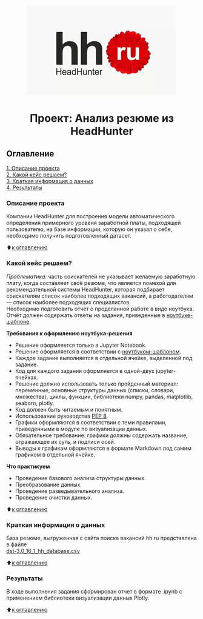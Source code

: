 <center> <img src = https://raw.githubusercontent.com/AndreyRysistov/DatasetsForPandas/main/hh%20label.jpg alt="drawing" style="width:400px;">

# Проект: Анализ резюме из HeadHunter </center>

## Оглавление  
[1. Описание проекта](README.md#Описание-проекта)  
[2. Какой кейс решаем?](README.md#Какой-кейс-решаем)  
[3. Краткая информация о данных](README.md#Краткая-информация-о-данных)  
[4. Результаты](README.md#Результаты)

### Описание проекта
Компании HeadHunter для построения модели автоматического определения примерного уровеня заработной платы, подходящей пользователю, на базе информации, которую он указал о себе, необходимо получить подготовленный датасет.

:arrow_up:[к оглавлению](README.md#Оглавление)


### Какой кейс решаем?   
*Проблематика:* часть соискателей не указывает желаемую заработную плату, когда составляет своё резюме, что является помехой для рекомендательной системы HeadHunter, которая подбирает соискателям список наиболее подходящих вакансий, а работодателям — список наиболее подходящих специалистов.  
Необходимо подготовить отчёт о проделанной работе в виде ноутбука. Отчёт должен содержать ответы на задания, приведенные в [ноутбуке-шаблоне](https://lms-cdn.skillfactory.ru/assets/courseware/v1/1577d067038f8073197105c174f05822/asset-v1:SkillFactory+DSPR-2.0+14JULY2021+type@asset+block/Project-1._Ноутбук-шаблон.ipynb).

**Требования к оформлению ноутбука-решения**     
- Решение оформляется только в Jupyter Notebook.
- Решение оформляется в соответствии с [ноутбуком-шаблоном](https://lms-cdn.skillfactory.ru/assets/courseware/v1/1577d067038f8073197105c174f05822/asset-v1:SkillFactory+DSPR-2.0+14JULY2021+type@asset+block/Project-1._Ноутбук-шаблон.ipynb).
- Каждое задание выполняется в отдельной ячейке, выделенной под задание.
- Код для каждого задания оформляется в одной-двух jupyter-ячейках.
- Решение должно использовать только пройденный материал: переменные, основные структуры данных (списки, словари, множества), циклы, функции, библиотеки numpy, pandas, matplotlib, seaborn, plotly.
- Код должен быть читаемым и понятным.
- Использование руководства [PEP 8](https://lms.skillfactory.ru/courses/course-v1:SkillFactory+DSPR-2.0+14JULY2021/jump_to_id/958c1e42860d475999e9f9381dfe8b5a).
- Графики оформляются в соответствии с теми правилами, приведенными в модуле по визуализации данных.
- Обязательное требование: графики должны содержать название, отражающее их суть, и подписи осей.
- Выводы к графикам оформляются в формате Markdown под самим графиком в отдельной ячейке.

**Что практикуем**
- Проведение базового анализа структуры данных.  
- Преобразование данных.  
- Проведение разведывательного анализа.  
- Проведение очистки данных.


:arrow_up:[к оглавлению](README.md#Оглавление)

### Краткая информация о данных
База резюме, выгруженная с сайта поиска вакансий hh.ru представлена в файле  
[dst-3.0_16_1_hh_database.csv](https://drive.google.com/file/d/1Kb78mAWYKcYlellTGhIjPI-bCcKbGuTn/view?usp=sharing)
  
:arrow_up:[к оглавлению](README.md#Оглавление)

### Результаты  
В ходе выполнения задания сформирован отчет в формате .ipynb с применением библиотеки визуализации данных Plotly.

:arrow_up:[к оглавлению](README.md#Оглавление)